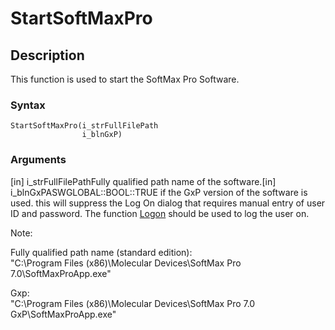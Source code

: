 # StartSoftMaxPro

## Description

This function is used to start the SoftMax Pro Software.

### Syntax

```
StartSoftMaxPro(i_strFullFilePath
                i_blnGxP)
```

### Arguments

\[in] i\_strFullFilePathFully qualified path name of the software.\[in] i\_blnGxPASWGLOBAL::BOOL::TRUE if the GxP version of the software is used. this will suppress the Log On dialog that requires manual entry of user ID and password. The function [Logon](chm://03ca6a293f9ae28bd0f386a42dcd2a1a/topics/Logon.html) should be used to log the user on.

Note:

Fully qualified path name (standard edition):\
"C:\Program Files (x86)\Molecular Devices\SoftMax Pro 7.0\SoftMaxProApp.exe"

Gxp:\
"C:\Program Files (x86)\Molecular Devices\SoftMax Pro 7.0 GxP\SoftMaxProApp.exe"
